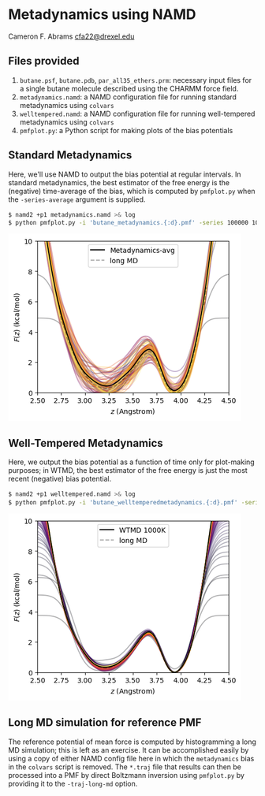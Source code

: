 # Metadynamics using NAMD

Cameron F. Abrams cfa22@drexel.edu

## Files provided 

1. `butane.psf`, `butane.pdb`, `par_all35_ethers.prm`: necessary input files for a single butane molecule described using the CHARMM force field.
2. `metadynamics.namd`: a NAMD configuration file for running standard metadynamics using `colvars`
3. `welltempered.namd`: a NAMD configuration file for running well-tempered metadynamics using `colvars`
4. `pmfplot.py`: a Python script for making plots of the bias potentials

## Standard Metadynamics

Here, we'll use NAMD to output the bias potential at regular intervals.  In standard metadynamics, the best estimator of the free energy is the (negative) time-average of the bias, which is computed by `pmfplot.py` when the `-series-average` argument is supplied.
```bash
$ namd2 +p1 metadynamics.namd >& log 
$ python pmfplot.py -i 'butane_metadynamics.{:d}.pmf' -series 100000 10000000 100000 -o metad.png -series-average
```

![](metad-wav.png)

## Well-Tempered Metadynamics

Here, we output the bias potential as a function of time only for plot-making purposes; in WTMD, the best estimator of the free energy is just the most recent (negative) bias potential.

```bash
$ namd2 +p1 welltempered.namd >& log
$ python pmfplot.py -i 'butane_welltemperedmetadynamics.{:d}.pmf' -series 100000 10000000 100000 -o wtmd.png
```

![](wtmd.png)

## Long MD simulation for reference PMF

The reference potential of mean force is computed by histogramming a long MD simulation; this is left as an exercise.  It can be accomplished easily by using a copy of either NAMD config file here in which the `metadynamics` bias in the `colvars` script is removed.  The `*.traj` file that results can then be processed into a PMF by direct Boltzmann inversion using `pmfplot.py` by providing it to the `-traj-long-md` option.  